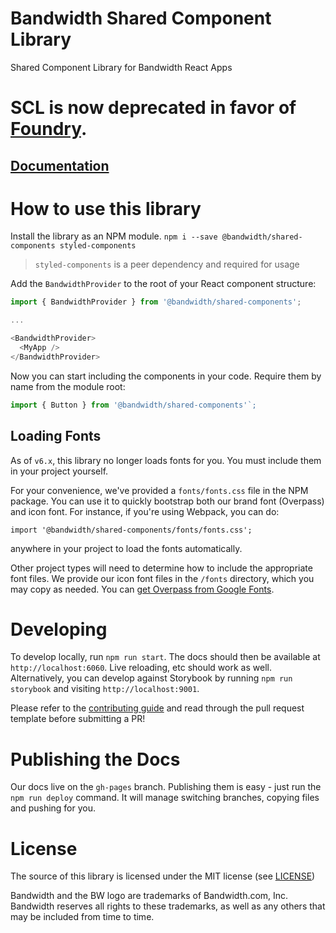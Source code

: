 # Bandwidth Shared Component Library
Shared Component Library for Bandwidth React Apps


# SCL is now deprecated in favor of [Foundry](https://github.com/Bandwidth/foundry).

## [Documentation](https://bandwidth.github.io/shared-components/)

# How to use this library

Install the library as an NPM module. `npm i --save @bandwidth/shared-components styled-components`

> `styled-components` is a peer dependency and required for usage

Add the `BandwidthProvider` to the root of your React component structure:

```javascript
import { BandwidthProvider } from '@bandwidth/shared-components';

...

<BandwidthProvider>
  <MyApp />
</BandwidthProvider>
```

Now you can start including the components in your code. Require them by name from the module root:

```javascript
import { Button } from '@bandwidth/shared-components'`;
```

## Loading Fonts

As of `v6.x`, this library no longer loads fonts for you. You must include them in your project yourself.

For your convenience, we've provided a `fonts/fonts.css` file in the NPM package. You can use it to quickly bootstrap both our brand font (Overpass) and icon font. For instance, if you're using Webpack, you can do:

```
import '@bandwidth/shared-components/fonts/fonts.css';
```

anywhere in your project to load the fonts automatically.

Other project types will need to determine how to include the appropriate font files. We provide our icon font files in the `/fonts` directory, which you may copy as needed. You can [get Overpass from Google Fonts](https://fonts.google.com/specimen/Overpass).

# Developing

To develop locally, run `npm run start`. The docs should then be available at `http://localhost:6060`. Live reloading, etc should work as well. Alternatively, you can develop against Storybook by running `npm run storybook` and visiting `http://localhost:9001`.

Please refer to the [contributing guide](https://github.com/Bandwidth/shared-components/blob/master/.github/CONTRIBUTING.md) and read through the pull request template before submitting a PR!

# Publishing the Docs

Our docs live on the `gh-pages` branch. Publishing them is easy - just run the `npm run deploy` command. It will manage switching branches, copying files and pushing for you.

# License

The source of this library is licensed under the MIT license (see [LICENSE](./LICENSE))

Bandwidth and the BW logo are trademarks of Bandwidth.com, Inc.  Bandwidth reserves all rights to these trademarks, as well as any others that may be included from time to time.
